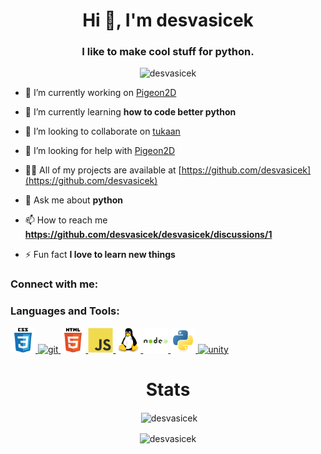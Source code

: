 <h1 align="center">Hi 👋, I'm desvasicek</h1>
<h3 align="center">I like to make cool stuff for python.</h3>

<p align="center"> <img src="https://komarev.com/ghpvc/?username=desvasicek&label=Profile%20views&color=0e75b6&style=flat" alt="desvasicek" /> </p>

- 🔭 I’m currently working on [Pigeon2D](https://github.com/desvasicek/Pigeon2D)

- 🌱 I’m currently learning **how to code better python**

- 👯 I’m looking to collaborate on [tukaan](https://github.com/tukaan/tukaan)

- 🤝 I’m looking for help with [Pigeon2D](https://github.com/Pigeon2D)

- 👨‍💻 All of my projects are available at [https://github.com/desvasicek](https://github.com/desvasicek)

- 💬 Ask me about **python**

- 📫 How to reach me **https://github.com/desvasicek/desvasicek/discussions/1**

- ⚡ Fun fact **I love to learn new things**

<h3 align="left">Connect with me:</h3>
<p align="left">
</p>

<h3 align="left">Languages and Tools:</h3>
<p align="left"> <a href="https://www.w3schools.com/css/" target="_blank" rel="noreferrer"> <img src="https://raw.githubusercontent.com/devicons/devicon/master/icons/css3/css3-original-wordmark.svg" alt="css3" width="40" height="40"/> </a> <a href="https://git-scm.com/" target="_blank" rel="noreferrer"> <img src="https://www.vectorlogo.zone/logos/git-scm/git-scm-icon.svg" alt="git" width="40" height="40"/> </a> <a href="https://www.w3.org/html/" target="_blank" rel="noreferrer"> <img src="https://raw.githubusercontent.com/devicons/devicon/master/icons/html5/html5-original-wordmark.svg" alt="html5" width="40" height="40"/> </a> <a href="https://developer.mozilla.org/en-US/docs/Web/JavaScript" target="_blank" rel="noreferrer"> <img src="https://raw.githubusercontent.com/devicons/devicon/master/icons/javascript/javascript-original.svg" alt="javascript" width="40" height="40"/> </a> <a href="https://www.linux.org/" target="_blank" rel="noreferrer"> <img src="https://raw.githubusercontent.com/devicons/devicon/master/icons/linux/linux-original.svg" alt="linux" width="40" height="40"/> </a> <a href="https://nodejs.org" target="_blank" rel="noreferrer"> <img src="https://raw.githubusercontent.com/devicons/devicon/master/icons/nodejs/nodejs-original-wordmark.svg" alt="nodejs" width="40" height="40"/> </a> <a href="https://www.python.org" target="_blank" rel="noreferrer"> <img src="https://raw.githubusercontent.com/devicons/devicon/master/icons/python/python-original.svg" alt="python" width="40" height="40"/> </a> <a href="https://unity.com/" target="_blank" rel="noreferrer"> <img src="https://www.vectorlogo.zone/logos/unity3d/unity3d-icon.svg" alt="unity" width="40" height="40"/> </a> </p>

<h1 align="center">Stats</h3>
<p align="center">&nbsp;<img align="center" src="https://github-readme-stats.vercel.app/api?username=desvasicek&show_icons=true&locale=en" alt="desvasicek" /></p>

<p align="center"><img align="center" src="https://github-readme-streak-stats.herokuapp.com/?user=desvasicek&" alt="desvasicek" /></p>

